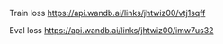 Train loss https://api.wandb.ai/links/jhtwiz00/vtj1sqff

Eval loss https://api.wandb.ai/links/jhtwiz00/imw7us32
